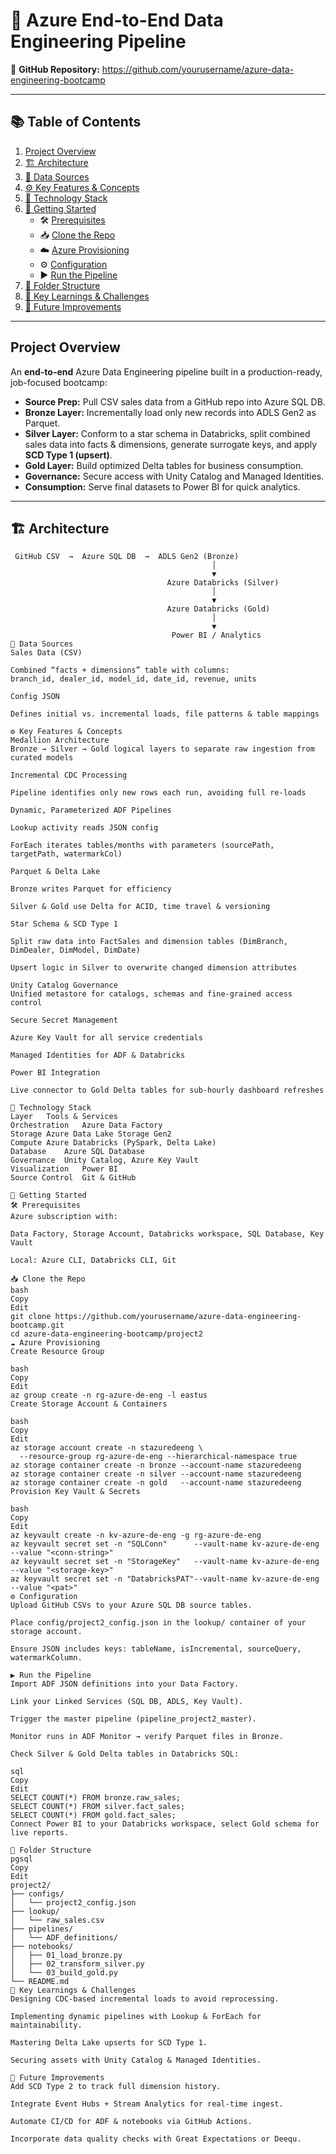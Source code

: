 # 🚀 Azure End-to-End Data Engineering Pipeline 

🔗 **GitHub Repository:** https://github.com/yourusername/azure-data-engineering-bootcamp

---

## 📚 Table of Contents
1. [Project Overview](#project-overview)  
2. [🏗️ Architecture](#architecture)  
3. [💾 Data Sources](#data-sources)  
4. [⚙️ Key Features & Concepts](#key-features--concepts)  
5. [🔧 Technology Stack](#technology-stack)  
6. [🚀 Getting Started](#getting-started)  
   - 🛠️ [Prerequisites](#prerequisites)  
   - 📥 [Clone the Repo](#clone-the-repo)  
   - ☁️ [Azure Provisioning](#azure-provisioning)  
   - ⚙️ [Configuration](#configuration)  
   - ▶️ [Run the Pipeline](#run-the-pipeline)  
7. [📂 Folder Structure](#folder-structure)  
8. [🧠 Key Learnings & Challenges](#key-learnings--challenges)  
9. [🔮 Future Improvements](#future-improvements)  


---

## Project Overview
An **end-to-end** Azure Data Engineering pipeline built in a production-ready, job-focused bootcamp:

- **Source Prep:** Pull CSV sales data from a GitHub repo into Azure SQL DB.  
- **Bronze Layer:** Incrementally load only new records into ADLS Gen2 as Parquet.  
- **Silver Layer:** Conform to a star schema in Databricks, split combined sales data into facts & dimensions, generate surrogate keys, and apply **SCD Type 1 (upsert)**.  
- **Gold Layer:** Build optimized Delta tables for business consumption.  
- **Governance:** Secure access with Unity Catalog and Managed Identities.  
- **Consumption:** Serve final datasets to Power BI for quick analytics.

---

## 🏗️ Architecture
```text
 GitHub CSV  →  Azure SQL DB  →  ADLS Gen2 (Bronze)
                                             │
                                             ▼
                                   Azure Databricks (Silver)
                                             │
                                             ▼
                                   Azure Databricks (Gold)
                                             │
                                             ▼
                                    Power BI / Analytics
💾 Data Sources
Sales Data (CSV)

Combined “facts + dimensions” table with columns:
branch_id, dealer_id, model_id, date_id, revenue, units

Config JSON

Defines initial vs. incremental loads, file patterns & table mappings

⚙️ Key Features & Concepts
Medallion Architecture
Bronze → Silver → Gold logical layers to separate raw ingestion from curated models

Incremental CDC Processing

Pipeline identifies only new rows each run, avoiding full re-loads

Dynamic, Parameterized ADF Pipelines

Lookup activity reads JSON config

ForEach iterates tables/months with parameters (sourcePath, targetPath, watermarkCol)

Parquet & Delta Lake

Bronze writes Parquet for efficiency

Silver & Gold use Delta for ACID, time travel & versioning

Star Schema & SCD Type 1

Split raw data into FactSales and dimension tables (DimBranch, DimDealer, DimModel, DimDate)

Upsert logic in Silver to overwrite changed dimension attributes

Unity Catalog Governance
Unified metastore for catalogs, schemas and fine-grained access control

Secure Secret Management

Azure Key Vault for all service credentials

Managed Identities for ADF & Databricks

Power BI Integration

Live connector to Gold Delta tables for sub-hourly dashboard refreshes

🔧 Technology Stack
Layer	Tools & Services
Orchestration	Azure Data Factory
Storage	Azure Data Lake Storage Gen2
Compute	Azure Databricks (PySpark, Delta Lake)
Database	Azure SQL Database
Governance	Unity Catalog, Azure Key Vault
Visualization	Power BI
Source Control	Git & GitHub

🚀 Getting Started
🛠️ Prerequisites
Azure subscription with:

Data Factory, Storage Account, Databricks workspace, SQL Database, Key Vault

Local: Azure CLI, Databricks CLI, Git

📥 Clone the Repo
bash
Copy
Edit
git clone https://github.com/yourusername/azure-data-engineering-bootcamp.git
cd azure-data-engineering-bootcamp/project2
☁️ Azure Provisioning
Create Resource Group

bash
Copy
Edit
az group create -n rg-azure-de-eng -l eastus
Create Storage Account & Containers

bash
Copy
Edit
az storage account create -n stazuredeeng \
  --resource-group rg-azure-de-eng --hierarchical-namespace true
az storage container create -n bronze --account-name stazuredeeng
az storage container create -n silver --account-name stazuredeeng
az storage container create -n gold   --account-name stazuredeeng
Provision Key Vault & Secrets

bash
Copy
Edit
az keyvault create -n kv-azure-de-eng -g rg-azure-de-eng
az keyvault secret set -n "SQLConn"      --vault-name kv-azure-de-eng --value "<conn-string>"
az keyvault secret set -n "StorageKey"   --vault-name kv-azure-de-eng --value "<storage-key>"
az keyvault secret set -n "DatabricksPAT"--vault-name kv-azure-de-eng --value "<pat>"
⚙️ Configuration
Upload GitHub CSVs to your Azure SQL DB source tables.

Place config/project2_config.json in the lookup/ container of your storage account.

Ensure JSON includes keys: tableName, isIncremental, sourceQuery, watermarkColumn.

▶️ Run the Pipeline
Import ADF JSON definitions into your Data Factory.

Link your Linked Services (SQL DB, ADLS, Key Vault).

Trigger the master pipeline (pipeline_project2_master).

Monitor runs in ADF Monitor → verify Parquet files in Bronze.

Check Silver & Gold Delta tables in Databricks SQL:

sql
Copy
Edit
SELECT COUNT(*) FROM bronze.raw_sales;
SELECT COUNT(*) FROM silver.fact_sales;
SELECT COUNT(*) FROM gold.fact_sales;
Connect Power BI to your Databricks workspace, select Gold schema for live reports.

📂 Folder Structure
pgsql
Copy
Edit
project2/
├── configs/
│   └── project2_config.json
├── lookup/
│   └── raw_sales.csv
├── pipelines/
│   └── ADF_definitions/
├── notebooks/
│   ├── 01_load_bronze.py
│   ├── 02_transform_silver.py
│   └── 03_build_gold.py
└── README.md
🧠 Key Learnings & Challenges
Designing CDC-based incremental loads to avoid reprocessing.

Implementing dynamic pipelines with Lookup & ForEach for maintainability.

Mastering Delta Lake upserts for SCD Type 1.

Securing assets with Unity Catalog & Managed Identities.

🔮 Future Improvements
Add SCD Type 2 to track full dimension history.

Integrate Event Hubs + Stream Analytics for real-time ingest.

Automate CI/CD for ADF & notebooks via GitHub Actions.

Incorporate data quality checks with Great Expectations or Deequ.

